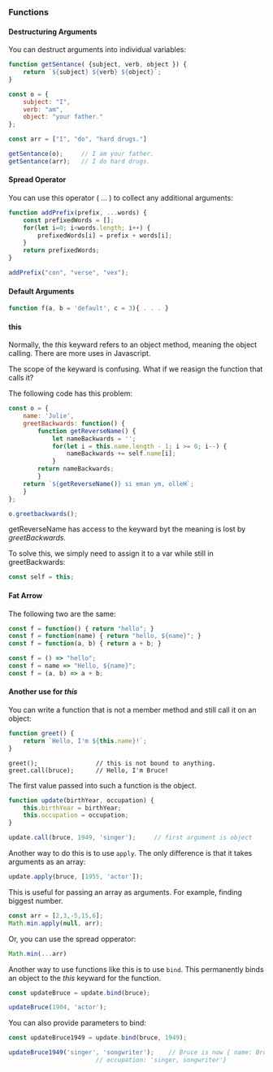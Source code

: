 

### Functions 


#### Destructuring Arguments

You can destruct arguments into individual variables:
```js
function getSentance( {subject, verb, object }) {
	return `${subject} ${verb} ${object}`;
}

const o = {
	subject: "I",
	verb: "am",
	object: "your father."
};

const arr = ["I", "do", "hard drugs."]

getSentance(o); 	// I am your father.
getSentance(arr); 	// I do hard drugs.
```

          
            
       
#### Spread Operator

You can use this operator ( ... ) to collect any additional arguments:

```js
function addPrefix(prefix, ...words) {
	const prefixedWords = [];
	for(let i=0; i<words.length; i++) {
		prefixedWords[i] = prefix + words[i];
	}
	return prefixedWords;
}

addPrefix("con", "verse", "vex");
```


#### Default Arguments

```js
function f(a, b = 'default', c = 3){ . . . }
```

#### this

Normally, the _this_ keyward refers to an object method, meaning the object calling. 
There are more uses in Javascript.

The scope of the keyward is confusing. What if we reasign the function that calls it?

The following code has this problem:

```js
const o = {
	name: 'Julie',
	greetBackwards: function() {
		function getReverseName() {
			let nameBackwards = '';
			for(let i = this.name.length - 1; i >= 0; i--) {
				nameBackwards += self.name[i];
			}
		return nameBackwards;
		}
	return `${getReverseName()} si eman ym, olleH`;
	}
};

o.greetbackwards();
```

getReverseName has access to the keyward byt the meaning is lost by _greetBackwards_.

To solve this, we simply need to assign it to a var while still in greetBackwards:

```js
const self = this;
```


#### Fat Arrow

The following two are the same:

```js
const f = function() { return "hello"; }
const f = function(name) { return "hello, ${name}"; }
const f = function(a, b) { return a + b; }
```

```js
const f = () => "hello";
const f = name => "Hello, ${name}";
const f = (a, b) => a + b;
```


#### Another use for _this_

You can write a function that is not a member method and still call it on an object:

```js
function greet() {
	return `Hello, I'm ${this.name}!`;
}
```
```
greet();				// this is not bound to anything.
greet.call(bruce);		// Hello, I'm Bruce!
```

The first value passed into such a function is the object.

```js
function update(birthYear, occupation) {
	this.birthYear = birthYear;
	this.occupation = occupation;
}
```
```js
update.call(bruce, 1949, 'singer');		// first argument is object
```

Another way to do this is to use `apply`. The only difference is that it takes arguments as an array:

```js
update.apply(bruce, [1955, 'actor']);
```

This is useful for passing an array as arguments. For example, finding biggest number.

```js
const arr = [2,3,-5,15,6];
Math.min.apply(null, arr);
```
Or, you can use the spread opperator:
```js
Math.min(...arr)
```


Another way to use functions like this is to use `bind`. This permanently binds an object to the _this_ keyward for the function.

```js
const updateBruce = update.bind(bruce);

updateBruce(1904, 'actor');
```

You can also provide parameters to bind:
```js
const updateBruce1949 = update.bind(bruce, 1949);

updateBruce1949('singer', 'songwriter'); 	// Bruce is now { name: Bruce, birtyear: 1949 
						// occupation: 'singer, songwriter'} 
```




